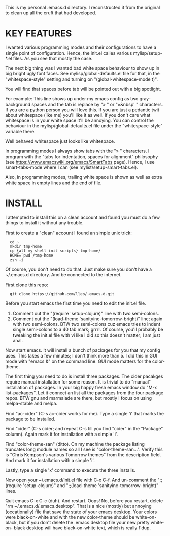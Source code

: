 This is my personal .emacs.d directory. I reconstructed it from the original
to clean up all the cruft that had developed.

KEY FEATURES
============

I wanted various programming modes and their configurations to have a single
point of configuration. Hence, the init.el calles various mylisp/setup-*.el
files. As you see that mostly the case.

The next big thing was I wanted bad white space behaviour to show up in big
bright ugly font faces. See mylisp/global-defaults.el file for that, in the
"whitespace-style" setting and turning on "(global-whitespace-mode t)".

You will find that spaces before tab will be pointed out with a big spotlight.

For example:
  	This line shows up under my  emacs config as two gray-background spaces and
the tab is replace by "»  " or "&raquo;&nbsp'&nbsp;" characters. If you are a
python person you will love this. If you are just a pedantic twit about
whitespace (like me) you'll like it as well. If you don't care what whitespace
is in your white space it'll be annoying. You can control the behaviour in the
mylisp/global-defaults.el file under the "whitespace-style" variable there.

Well behaved whitespace just looks like whitespace.

In programming modes I always show tabs with the "»  " characters. I program
with the "tabs for indentation, spaces for alignment" philosophy
(see https://www.emacswiki.org/emacs/SmartTabs page). Hence, I use
smart-tabs-mode where I can (see mylist/setup-smart-tabs.el).

Also, in programming modes, trailing white space is shown as well as extra
white space in empty lines and the end of file.

INSTALL
=======

I attempted to install this on a clean account and found you must do a few
things to install it without any trouble.

First to create a "clean" account I found an simple unix trick:

      cd ~
      mkdir tmp-home
      cp {all my shell init scripts} tmp-home/
      HOME=`pwd`/tmp-home
      zsh -i

Of course, you don't need to do that. Just make sure you don't have a
~/.emacs.d  directory. And be connected to the internet.

First clone this repo:

      git clone https://github.com/lleo/.emacs.d.git

Before you start emacs the first time you need to edit the init.el file.

1) Comment out the "(require 'setup-clojure)" line with two semi-colons.
2) Comment out the "(load-theme 'sanityinc-tomorrow-bright)" line; again
with two semi-colons. BTW two semi-colons cuz emacs tries to indent single
semi-colons to a 40 tab mark; grrr!. Of course, you'll probably be tweaking
the init.el file with vi like I did so this doesn't matter; I am just anal.

Now start emacs. It will install a bunch of packages for you that my config
uses. This takes a few minutes; I don't think more than 5. I did this in GUI
mode with "emacs &" on the command line. GUI mode matters for the color-theme.

The first thing you need to do is install three packages. The cider pacakges
require manual installation for some reason. It is trivial to do "manual"
installation of packages. In your big happy fresh emacs window  do
"M-x list-packages". Let it connect an list all the packages from the four
package repos. BTW gnu and marmalade are there, but mostly I focus on using
melpa-stable and melpa.

Find "ac-cider" (C-s ac-cider works for me). Type a single 'i' that marks
the package to be installed.

Find "cider" (C-s cider; and repeat C-s till you find "cider" in the "Package"
column). Again mark it for installation with a simple 'i'.

Find "color-theme-san" (ditto). On my machine the package
listing truncates long module names so all I see is "color-theme-san...". Verify
this is "Chris Kempson's various Tomorrow themes" from the description field.
And mark it for installation with a simple 'i'.

Lastly, type a single 'x' command to execute the three installs.

Now open your ~/.emacs.d/init.el file with C-x C-f. And un-comment the
";;(require 'setup-clojure)" and ";;(load-theme 'sanityinc-tomorrow-bright)"
lines.

Quit emacs C-x C-c (duh). And restart. Oops! No, before you restart, delete
"rm ~/.emacs.d/.emacs.desktop". That is a nice (mostly) but annoying
(occationally) file that save the state of your emacs desktop. Your colors
were black-on-white and with the new color-theme should be white-on-black,
but if you don't delete the .emacs.desktop file your new pretty white-on-
black desktop will have black-on-white text, which is really f'dup.
